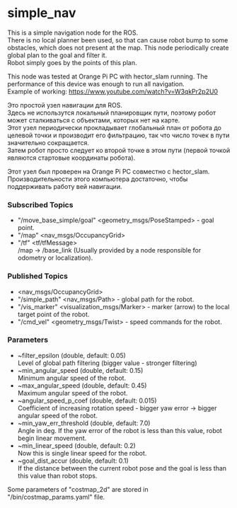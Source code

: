 # simple_nav
This is a simple navigation node for the ROS.  
There is no local planner been used, so that can cause robot bump to some obstacles, which does not present at the map.
This node periodically create global plan to the goal and filter it.  
Robot simply goes by the points of this plan.  

This node was tested at Orange Pi PC with hector_slam running. The performance of this device was enough to run all navigation.  
Example of working: https://www.youtube.com/watch?v=W3qkPr2p2U0

Это простой узел навигации для ROS.  
Здесь не использутся локальный планировщик пути, поэтому робот может сталкиваться с объектами, которых нет на карте.  
Этот узел периодически прокладывает глобальный план от робота до целевой точки и производит его фильтрацию, так что число точек в пути значительно сокращается.  
Затем робот просто следует ко второй точке в этом пути (первой точкой являются стартовые координаты робота).  

Этот узел был проверен на Orange Pi PC совместно с hector_slam. Производительности этого компьютера достаточно, чтобы поддерживать работу вей навигации.

### Subscribed Topics
* "/move_base_simple/goal" <geometry_msgs/PoseStamped> - goal point.
* "/map" <nav_msgs/OccupancyGrid>
* "/tf" <tf/tfMessage>  
/map → /base_link (Usually provided by a node responsible for odometry or localization).

### Published Topics
* <nav_msgs/OccupancyGrid>
* "/simple_path" <nav_msgs/Path> - global path for the robot.
* "/vis_marker" <visualization_msgs/Marker> - marker (arrow) to the local target point of the robot.
* "/cmd_vel" <geometry_msgs/Twist> - speed commands for the robot.

### Parameters
* ~filter_epsilon (double, default: 0.05)   
Level of global path filtering (bigger value - stronger filtering)
* ~min_angular_speed (double, default: 0.15)  
Minimum angular speed of the robot.
* ~max_angular_speed (double, default: 0.45)  
Maximum angular speed of the robot.
* ~angular_speed_p_coef (double, default: 0.015)  
Coefficient of increasing rotation speed - bigger yaw error → bigger angular speed of the robot.
* ~min_yaw_err_threshold (double, default: 7.0)  
Angle in deg. If the yaw error of the robot is less than this value, robot begin linear movement.
* ~min_linear_speed (double, default: 0.2)  
Now this is single linear speed for the robot.
* ~goal_dist_accur (double, default: 0.1)  
If the distance between the current robot pose and the goal is less than this value than robot stops.

Some parameters of "costmap_2d" are stored in "/bin/costmap_params.yaml" file.


